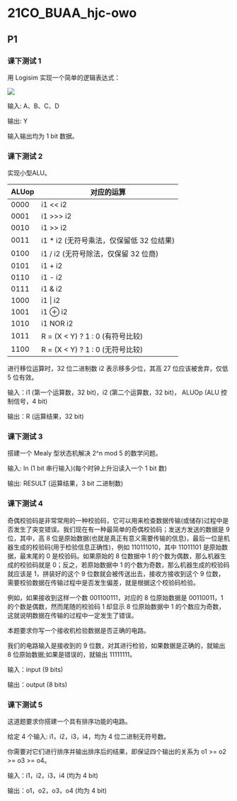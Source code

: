 # 21CO_BUAA_hjc-owo

## P1

### 课下测试 1

用 Logisim 实现一个简单的逻辑表达式：

![](http://latex.codecogs.com/svg.latex?Y=\overline{A}B+C+AD)

输入: A、B、C、D

输出: Y 

输入输出均为 1 bit 数据。

### 课下测试 2

实现小型ALU。

| ALUop | 对应的运算                               |
| ----- | ---------------------------------------- |
| 0000  | i1 << i2                                 |
| 0001  | i1 >>> i2                                |
| 0010  | i1 >> i2                                 |
| 0011  | i1 * i2 (无符号乘法，仅保留低 32 位结果) |
| 0100  | i1 / i2 (无符号除法，仅保留 32 位商)     |
| 0101  | i1 + i2                                  |
| 0110  | i1 - i2                                  |
| 0111  | i1 & i2                                  |
| 1000  | i1 \| i2                                 |
| 1001  | i1 ⊕ i2 |
| 1010 | i1 NOR i2 |
| 1011 | R = (X < Y) ? 1 : 0 (有符号比较) |
| 1100 | R = (X < Y) ? 1 : 0 (无符号比较) |

进行移位运算时，32 位二进制数 i2 表示移多少位，其高 27 位应该被舍弃，仅低 5 位有效。

输入：i1 (第一个运算数，32 bit)，i2 (第二个运算数，32 bit)， ALUOp (ALU 控制信号，4 bit)

输出：R (运算结果，32 bit)

### 课下测试 3

搭建一个 Mealy 型状态机解决 2^n mod 5 的数学问题。

输入: In (1 bit 串行输入)(每个时钟上升沿读入一个 1 bit 数)

输出: RESULT (运算结果，3 bit 二进制数)

### 课下测试 4

奇偶校验码是非常常用的一种校验码，它可以用来检查数据传输(或储存)过程中是否发生了突变错误。我们现在有一种最简单的奇偶校验码；发送方发送的数据是 9 位，其中，高 8 位是原始数据(也就是真正有意义需要传输的信息)，最后一位是机器生成的校验码(用于检验信息正确性)，例如 110111010，其中 11011101 是原始数据，最末尾的 0 是校验码。如果原始的 8 位数据中 1 的个数为偶数，那么机器生成的校验码就是 0；反之，若原始数据中 1 的个数为奇数，那么机器生成的校验码就应该是 1，拼装好的这个 9 位数就会被传送出去，接收方接收到这个 9 位数，需要校验数据在传输过程中是否发生偏差，就是根据这个校验码检验。

例如，如果接收到这样一个数 001100111，对应的 8 位原始数据是 00110011，1 的个数是偶数，然而尾随的校验码 1 却显示 8 位原始数据中 1 的个数应为奇数，这就说明数据在传输的过程中一定发生了错误。

本题要求你写一个接收机检验数据是否正确的电路。

我们的电路输入是接收到的 9 位数，对其进行检验，如果数据是正确的，就输出 8 位原始数据;如果是错误的，就输出 11111111。

输入：input (9 bits)

输出：output (8 bits)

### 课下测试 5

这道题要求你搭建一个具有排序功能的电路。

给定 4 个输入: i1，i2，i3，i4，均为 4 位二进制无符号数。

你需要对它们进行排序并输出排序后的结果，即保证四个输出的关系为 o1 >= o2 >= o3 >= o4。

输入：i1，i2，i3，i4 (均为 4 bit)

输出：o1，o2，o3，o4 (均为 4 bit)
